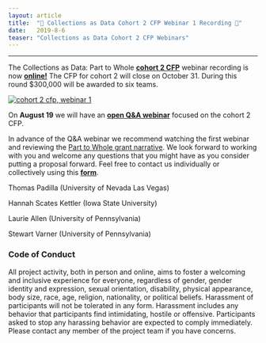 ```yaml
---
layout: article
title:  "🎥 Collections as Data Cohort 2 CFP Webinar 1 Recording 🎥"
date:   2019-8-6 
teaser: "Collections as Data Cohort 2 CFP Webinars"
---
```

---

The Collections as Data: Part to Whole [**cohort 2 CFP**](https://collectionsasdata.github.io/part2whole/cfp/) webinar recording is now [**online!**](https://www.youtube.com/watch?v=l0h31oIcSfE&feature=youtu.be) The CFP for cohort 2 will close on October 31. During this round $300,000 will be awarded to six teams. 

[![cohort 2 cfp, webinar 1](https://collectionsasdata.github.io/part2whole/cadcfp2_webinar.png)](https://youtu.be/l0h31oIcSfE?t=59)

On **August 19** we will have an [**open Q&A webinar**](https://clirdlf.zoom.us/webinar/register/020a88f34967bf027510d14dfea9e911) focused on the cohort 2 CFP. 

In advance of the Q&A webinar we recommend watching the first webinar and reviewing the [Part to Whole grant narrative](https://github.com/collectionsasdata/part2whole/raw/master/cad_part2whole_narrative.pdf). We look forward to working with you and welcome any questions that you might have as you consider putting a proposal forward. Feel free to contact us individually or collectively using this [**form**](https://docs.google.com/forms/d/e/1FAIpQLSdUpy6FxMSxpM814v03-uscvoFs6yhHASq9z3SVpNdkkqYA0w/viewform?usp=sf_link). 

Thomas Padilla (University of Nevada Las Vegas)

Hannah Scates Kettler (Iowa State University)

Laurie Allen (University of Pennsylvania)

Stewart Varner (University of Pennsylvania)

### Code of Conduct

All project activity, both in person and online, aims to foster a welcoming and inclusive experience for everyone, regardless of gender, gender identity and expression, sexual orientation, disability, physical appearance, body size, race, age, religion, nationality, or political beliefs. Harassment of participants will not be tolerated in any form. Harassment includes any behavior that participants find intimidating, hostile or offensive. Participants asked to stop any harassing behavior are expected to comply immediately. Please contact any member of the project team if you have concerns.
